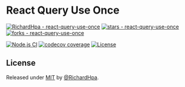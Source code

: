 # React Query Use Once

[![RichardHpa - react-query-use-once](https://img.shields.io/static/v1?label=RichardHpa&message=react-query-use-once&color=blue&logo=github)](https://github.com/RichardHpa/react-query-use-once)
[![stars - react-query-use-once](https://img.shields.io/github/stars/RichardHpa/react-query-use-once?style=social)](https://github.com/RichardHpa/react-query-use-once)
[![forks - react-query-use-once](https://img.shields.io/github/forks/RichardHpa/react-query-use-once?style=social)](https://github.com/RichardHpa/react-query-use-once)

[![Node.js CI](https://github.com/RichardHpa/react-query-use-once/workflows/Node.js%20CI/badge.svg)](https://github.com/RichardHpa/react-query-use-once/actions?query=workflow:"Node.js+CI")
[![codecov coverage](https://img.shields.io/codecov/c/github/RichardHpa/react-query-use-once.svg?style=flat-square)](https://github.com/RichardHpa/react-query-use-once)
[![License](https://img.shields.io/badge/License-MIT-blue)](#license)

## License

Released under [MIT](/LICENSE) by [@RichardHpa](https://github.com/RichardHpa).
